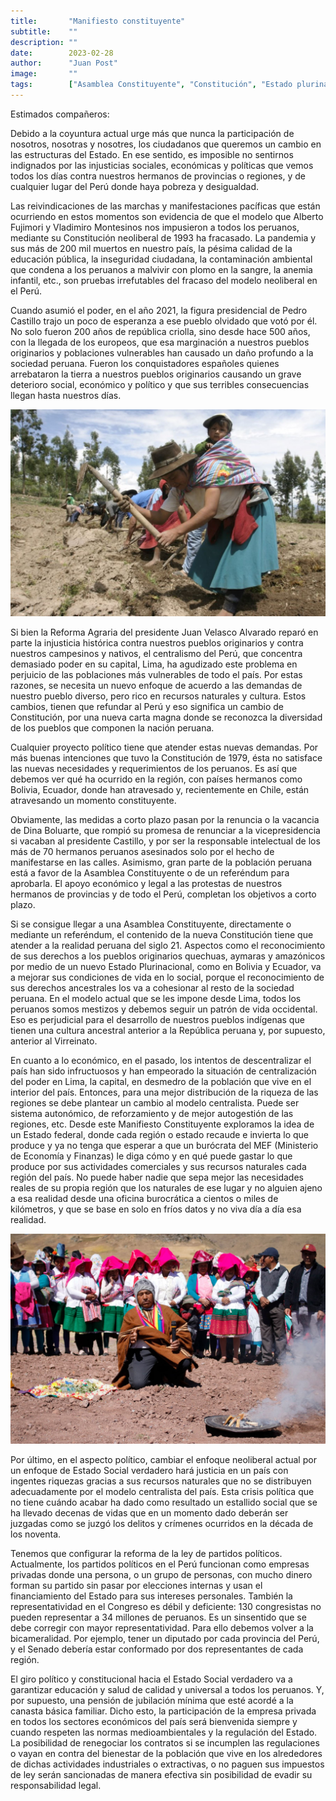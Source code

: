 ```yaml
---
title:       "Manifiesto constituyente"
subtitle:    ""
description: ""
date:        2023-02-28
author:      "Juan Post"
image:       ""
tags:        ["Asamblea Constituyente", "Constitución", "Estado plurinacional"]
---
```

Estimados compañeros:

Debido a la coyuntura actual urge más que nunca la participación de nosotros, nosotras y nosotres, los ciudadanos que queremos un cambio en las estructuras del Estado. En ese sentido, es imposible no sentirnos indignados por las injusticias sociales, económicas y políticas que vemos todos los días contra nuestros hermanos de provincias o regiones, y de cualquier lugar del Perú donde haya pobreza y desigualdad.

Las reivindicaciones de las marchas y manifestaciones pacíficas que están ocurriendo en estos momentos son evidencia de que el modelo que Alberto Fujimori y Vladimiro Montesinos nos impusieron a todos los peruanos, mediante su Constitución neoliberal de 1993 ha fracasado. La pandemia y sus más de 200 mil muertos en nuestro país, la pésima calidad de la educación pública, la inseguridad ciudadana, la contaminación ambiental que condena a los peruanos a malvivir con plomo en la sangre, la anemia infantil, etc., son pruebas irrefutables del fracaso del modelo neoliberal en el Perú.

Cuando asumió el poder, en el año 2021, la figura presidencial de Pedro Castillo trajo un poco de esperanza a ese pueblo olvidado que votó por él. No solo fueron 200 años de república criolla, sino desde hace 500 años, con la llegada de los europeos, que esa marginación a nuestros pueblos originarios y poblaciones vulnerables han causado un daño profundo a la sociedad peruana. Fueron los conquistadores españoles quienes arrebataron la tierra a nuestros pueblos originarios causando un grave deterioro social, económico y político y que sus terribles consecuencias llegan hasta nuestros días.

![](img1.jpg "Fuente: Agencia Andina")

Si bien la Reforma Agraria del presidente Juan Velasco Alvarado reparó en parte la injusticia histórica contra nuestros pueblos originarios y contra nuestros campesinos y nativos, el centralismo del Perú, que concentra demasiado poder en su capital, Lima, ha agudizado este problema en perjuicio de las poblaciones más vulnerables de todo el país. Por estas razones, se necesita un nuevo enfoque de acuerdo a las demandas de nuestro pueblo diverso, pero rico en recursos naturales y cultura. Estos cambios, tienen que refundar al Perú y eso significa un cambio de Constitución, por una nueva carta magna donde se reconozca la diversidad de los pueblos que componen la nación peruana.

Cualquier proyecto político tiene que atender estas nuevas demandas. Por más buenas intenciones que tuvo la Constitución de 1979, ésta no satisface las nuevas necesidades y requerimientos de los peruanos. Es así que debemos ver qué ha ocurrido en la región, con países hermanos como Bolivia, Ecuador, donde han atravesado y, recientemente en Chile, están atravesando un momento constituyente.

Obviamente, las medidas a corto plazo pasan por la renuncia o la vacancia de Dina Boluarte, que rompió su promesa de renunciar a la vicepresidencia si vacaban al presidente Castillo, y por ser la responsable intelectual de los más de 70 hermanos peruanos asesinados solo por el hecho de manifestarse en las calles. Asimismo, gran parte de la población peruana está a favor de la Asamblea Constituyente o de un referéndum para aprobarla. El apoyo económico y legal a las protestas de nuestros hermanos de provincias y de todo el Perú, completan los objetivos a corto plazo. 

Si se consigue llegar a una Asamblea Constituyente, directamente o mediante un referéndum, el contenido de la nueva Constitución tiene que atender a la realidad peruana del siglo 21. Aspectos como el reconocimiento de sus derechos a los pueblos originarios quechuas, aymaras y amazónicos por medio de un nuevo Estado Plurinacional, como en Bolivia y Ecuador, va a mejorar sus condiciones de vida en lo social, porque el reconocimiento de sus derechos ancestrales los va a cohesionar al resto de la sociedad peruana. En el modelo actual que se les impone desde Lima, todos los peruanos somos mestizos y debemos seguir un patrón de vida occidental. Eso es perjudicial para el desarrollo de nuestros pueblos indígenas que tienen una cultura ancestral anterior a la República peruana y, por supuesto, anterior al Virreinato.

En cuanto a lo económico, en el pasado, los intentos de descentralizar el país han sido infructuosos y han empeorado la situación de centralización del poder en Lima, la capital, en desmedro de la población que vive en el interior del país. Entonces, para una mejor distribución de la riqueza de las regiones se debe plantear un cambio al modelo centralista. Puede ser sistema autonómico, de reforzamiento y de mejor autogestión de las regiones, etc. Desde este Manifiesto Constituyente exploramos la idea de un Estado federal, donde cada región o estado recaude e invierta lo que produce y ya no tenga que esperar a que un burócrata del MEF (Ministerio de Economía y Finanzas) le diga cómo y en qué puede gastar lo que produce por sus actividades comerciales y sus recursos naturales cada región del país. No puede haber nadie que sepa mejor las necesidades reales de su propia región que los naturales de ese lugar y no alguien ajeno a esa realidad desde una oficina burocrática a cientos o miles de kilómetros, y que se base en solo en fríos datos y no viva día a día esa realidad. 

![](img2.jpg "Fuente: Agencia Andina")

Por último, en el aspecto político, cambiar el enfoque neoliberal actual por un enfoque de Estado Social verdadero hará justicia en un país con ingentes riquezas gracias a sus recursos naturales que no se distribuyen adecuadamente por el modelo centralista del país.  Esta crisis política que no tiene cuándo acabar ha dado como resultado un estallido social que se ha llevado decenas de vidas que en un momento dado deberán ser juzgadas como se juzgó los delitos y crímenes ocurridos en la década de los noventa. 

Tenemos que configurar la reforma de la ley de partidos políticos. Actualmente, los partidos políticos en el Perú funcionan como empresas privadas donde una persona, o un grupo de personas, con mucho dinero forman su partido sin pasar por elecciones internas y usan el financiamiento del Estado para sus intereses personales. También la representatividad en el Congreso es débil y deficiente: 130 congresistas no pueden representar a 34 millones de peruanos. Es un sinsentido que se debe corregir con mayor representatividad. Para ello debemos volver a la bicameralidad. Por ejemplo, tener un diputado por cada provincia del Perú, y el Senado debería estar conformado por dos representantes de cada región.

El giro político y constitucional hacia el Estado Social verdadero va a garantizar educación y salud de calidad y universal a todos los peruanos. Y, por supuesto, una pensión de jubilación mínima que esté acordé a la canasta básica familiar. Dicho esto, la participación de la empresa privada en todos los sectores económicos del país será bienvenida siempre y cuando respeten las normas medioambientales y la regulación del Estado. La posibilidad de renegociar los contratos si se incumplen las regulaciones o vayan en contra del bienestar de la población que vive en los alrededores de dichas actividades industriales o extractivas, o no paguen sus impuestos de ley serán sancionadas de manera efectiva sin posibilidad de evadir su responsabilidad legal.
